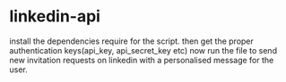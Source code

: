 # linkedin-api
install the dependencies require for the script.
then get the proper authentication keys(api_key, api_secret_key etc) 
now run the file to send new invitation requests on linkedin with a personalised message for the user.
